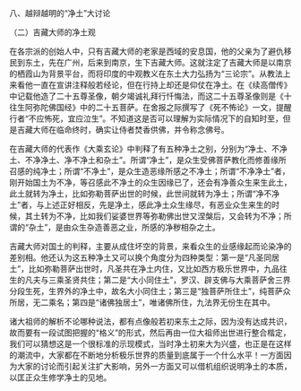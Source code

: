 八、越辩越明的“净土”大讨论

（二）吉藏大师的净土观

​     在各宗派的创始人中，只有吉藏大师的老家是西域的安息国，他的父亲为了避仇移民到东土，先在广州，后来到南京，生下吉藏大师。这就注定了吉藏大师是以南京的栖霞山为背景平台，而将印度的中观教义在东土大力弘扬为“三论宗”。从教法上来看他一直在宣讲注释般若经论，但在行持上却还是仰仗在净土。在《续高僧传》中记载他造了二十五尊圣像，朝夕竭诚礼拜行忏悔法，而这二十五尊圣像则是《十往生阿弥陀佛国经》中的二十五菩萨。在舍报之际撰写了《死不怖论》一文，提醒行者“不应怖死，宜应泣生”。不知道这是否可以理解为实际情况下的自知时至，但是吉藏大师在临命终时，确实让侍者焚香供佛，并令称念佛号。

​     在吉藏大师的代表作《大乘玄论》中判释了有五种净土之别，分别为“净土、不净土、不净净土、净不净土和杂土”。所谓“净土”，是众生受佛菩萨教化而修善缘所召感的纯净土；所谓“不净土”，是众生造恶缘所感之不净土；所谓“不净净土”者，刚开始国土为不净，等召感此不净土的众生因缘已了，还会有净善众生来生此土，此土就转为净土，比如弥勒菩萨出世的时候，此世间就转为净土；所谓“净不净土”者，与上述正好相反，先是净土，感此净土众生缘尽，有恶业众生来生的时候，其土转为不净，比如我们娑婆世界等弥勒佛出世又涅槃后，又会转为不净；所谓的“杂土”，是由众生杂造善恶之业，所感的净秽相杂之土。

​     吉藏大师对国土的判释，主要从成住坏空的背景，来看众生的业感缘起而论染净的差别相。他还认为这五种净土又可以换个角度分为四种类型：第一是“凡圣同居土”，比如弥勒菩萨出世时，凡圣共在净土内住，又比如西方极乐世界中，九品往生的凡夫与三乘圣贤共住；第二是“大小同住土”，罗汉、辟支佛与大乘菩萨舍三界分段生死，生界外的净土中，故名大小同住土；第三是“独菩萨所住土”，纯菩萨众所居，无二乘名；第四是“诸佛独居土”，唯诸佛所住，九法界无份生在其中。

​     诸大祖师的解析不论哪种说法，都有点像般若初来东土之际，因为没有达成共识，故而要有一段试图把握的“格义”的形式，然后再由一位大祖师出世进行整合楷定，我们可以猜想这是一个很标准的示现模式，当时净土初来大为兴盛，也正是在这样的潮流中，大家都在不断地分析极乐世界的质量到底属于一个什么水平！一方面因为大家的讨论而引起关注扩大影响，另外一方面又可以借机组织说明净土的本质，以匡正众生修学净土的见地。